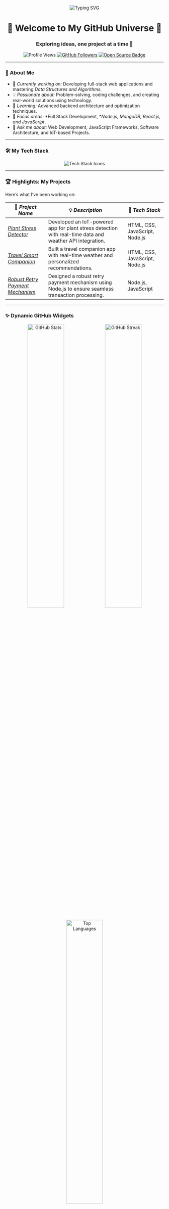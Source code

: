 <p align="center">
  <img src="https://readme-typing-svg.demolab.com?font=Fira+Code&size=24&duration=4000&pause=500&color=F77B00&width=435&lines=Hey+there!+I'm+Harshit+Verma;Full+Stack+Developer+%7C+Problem+Solver;Welcome+to+My+Coding+World!+%F0%9F%9A%80" alt="Typing SVG" />
</p>

<h1 align="center">🌟 Welcome to My GitHub Universe 🌟</h1>
<h3 align="center">Exploring ideas, one project at a time 🚀</h3>

<p align="center">
  <img src="https://komarev.com/ghpvc/?username=Harshitchamp&label=Profile%20Views&color=brightgreen&style=flat-square" alt="Profile Views"/> 
  <a href="https://github.com/Harshitchamp?tab=followers"><img src="https://img.shields.io/github/followers/Harshitchamp?label=Followers&style=social" alt="GitHub Followers"></a>
  <a href="https://github.com/Harshitchamp?tab=repositories"><img src="https://badges.frapsoft.com/os/v1/open-source.svg?v=103" alt="Open Source Badge"></a>
</p>

---

### 🎯 About Me
- 🔭 *Currently working on:* Developing full-stack web applications and mastering *Data Structures and Algorithms*.
- 💡 *Passionate about:* Problem-solving, coding challenges, and creating real-world solutions using technology.
- 🌱 *Learning:* Advanced backend architecture and optimization techniques.
- 🎯 *Focus areas:* *Full Stack Development, **Node.js, MongoDB, React.js, and JavaScript*.
- 💬 *Ask me about:* Web Development, JavaScript Frameworks, Software Architecture, and IoT-based Projects.

---

### 🛠 My Tech Stack
<div align="center">
  <img src="https://skillicons.dev/icons?i=html,css,js,nodejs,express,mongodb,postman,git,github,react,bootstrap" alt="Tech Stack Icons" />
</div>

---

### 🏆 Highlights: My Projects
Here’s what I’ve been working on:

| 🌟 *Project Name*                     | 💡 *Description*                                                                                                 | 🚀 *Tech Stack*                          |
|----------------------------------------|---------------------------------------------------------------------------------------------------------------------|-------------------------------------------|
| *[Plant Stress Detector](https://plant-stress-detector.netlify.app)* | Developed an IoT-powered app for plant stress detection with real-time data and weather API integration.            | HTML, CSS, JavaScript, Node.js            |
| *[Travel Smart Companion](https://travel-smart-companion.netlify.app)* | Built a travel companion app with real-time weather and personalized recommendations.                              | HTML, CSS, JavaScript, Node.js            |
| *[Robust Retry Payment Mechanism](https://robust-retry-payment-mechanism.netlify.app)* | Designed a robust retry payment mechanism using Node.js to ensure seamless transaction processing.                | Node.js, JavaScript                       |

---

### ✨ Dynamic GitHub Widgets
<p align="center">
  <img src="https://github-readme-stats.vercel.app/api?username=Harshitchamp&show_icons=true&theme=tokyonight&hide_border=true" alt="GitHub Stats" width="48%"/>
  <img src="https://github-readme-streak-stats.herokuapp.com/?user=Harshitchamp&theme=tokyonight&hide_border=true" alt="GitHub Streak" width="48%"/>
</p>

<p align="center">
  <img src="https://github-readme-stats.vercel.app/api/top-langs/?username=Harshitchamp&layout=compact&theme=tokyonight&hide_border=true" alt="Top Languages" width="48%"/>
</p>

---

### 🌟 Fun Features
<p align="center">
  <img src="https://quotes-github-readme.vercel.app/api?type=vertical&theme=dark" alt="Inspirational Quote" />
</p>

---

### 🌍 Connect with Me
<p align="center">
  <a href="mailto:vermaharshit022002@gmail.com"><img src="https://img.shields.io/badge/-Gmail-D14836?style=for-the-badge&logo=gmail&logoColor=white" alt="Email"/></a>
  <a href="https://www.linkedin.com/in/harshit-verma-85000725b/"><img src="https://img.shields.io/badge/-LinkedIn-0077B5?style=for-the-badge&logo=linkedin&logoColor=white" alt="LinkedIn"/></a>
  <a href="https://github.com/Harshitchamp"><img src="https://img.shields.io/badge/-GitHub-181717?style=for-the-badge&logo=github&logoColor=white" alt="GitHub"/></a>
  <a href="https://leetcode.com/u/harshitverma/"><img src="https://img.shields.io/badge/-LeetCode-FFA116?style=for-the-badge&logo=leetcode&logoColor=white" alt="LeetCode"/></a>
</p>

---

### 🧙 Fun Facts
- 💡 “The best way to predict the future is to create it.”
- 🐱‍💻 *Favorite Debugging Line:* console.log('It’s working...or is it? 🤔')

---

### 🎉 Let’s Build Something Great Together
> “Code is like humor. When you have to explain it, it’s bad.”

Feel free to connect or explore my projects. Let’s innovate and create impactful solutions!
